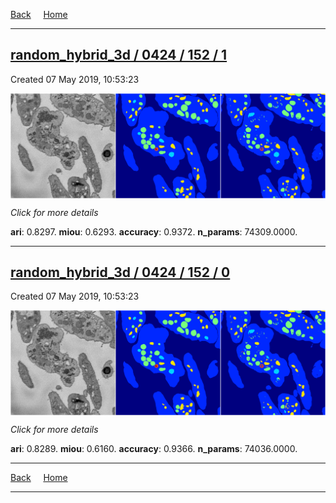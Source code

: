 
[Back](..)&nbsp;&nbsp;&nbsp;&nbsp;&nbsp;[Home](https://leapmanlab.github.io/snapshots)

---

<div class="summary"><a href="1"><h2>random_hybrid_3d / 0424 / 152 / 1</h2></a><p>Created 07 May 2019, 10:53:23
</p><a href="1"><img src="1/media/summary.png" align="center"></a><p>
<i>Click for more details</i>
</p></div>

**ari**: 0.8297. **miou**: 0.6293. **accuracy**: 0.9372. **n_params**: 74309.0000. 

---

<div class="summary"><a href="0"><h2>random_hybrid_3d / 0424 / 152 / 0</h2></a><p>Created 07 May 2019, 10:53:23
</p><a href="0"><img src="0/media/summary.png" align="center"></a><p>
<i>Click for more details</i>
</p></div>

**ari**: 0.8289. **miou**: 0.6160. **accuracy**: 0.9366. **n_params**: 74036.0000. 

---

[Back](..)&nbsp;&nbsp;&nbsp;&nbsp;&nbsp;[Home](https://leapmanlab.github.io/snapshots)

---